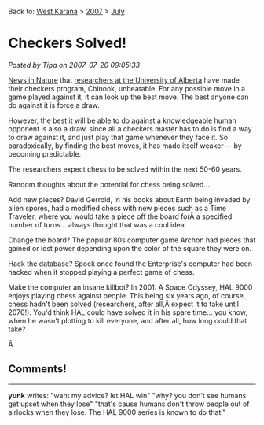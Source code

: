 Back to: [West Karana](/posts/westkarana.md) > [2007](/posts/2007/westkarana.md) > [July](./westkarana.md)
# Checkers Solved!

*Posted by Tipa on 2007-07-20 09:05:33*

[News in Nature](http://www.nature.com/news/2007/070716/full/070716-13.html) that [researchers at the University of Alberta](http://www.cs.ualberta.ca/~chinook) have made their checkers program, Chinook, unbeatable. For any possible move in a game played against it, it can look up the best move. The best anyone can do against it is force a draw.

However, the best it will be able to do against a knowledgeable human opponent is also a draw, since all a checkers master has to do is find a way to draw against it, and just play that game whenever they face it. So paradoxically, by finding the best moves, it has made itself weaker -- by becoming predictable.

The researchers expect chess to be solved within the next 50-60 years.

Random thoughts about the potential for chess being solved...

Add new pieces? David Gerrold, in his books about Earth being invaded by alien spores, had a modified chess with new pieces such as a Time Traveler, where you would take a piece off the board forÂ a specified number of turns... always thought that was a cool idea.

Change the board? The popular 80s computer game Archon had pieces that gained or lost power depending upon the color of the square they were on.

Hack the database? Spock once found the Enterprise's computer had been hacked when it stopped playing a perfect game of chess.

Make the computer an insane killbot? In 2001: A Space Odyssey, HAL 9000 enjoys playing chess against people. This being six years ago, of course, chess hadn't been solved (researchers, after all,Â expect it to take until 2070!). You'd think HAL could have solved it in his spare time... you know, when he wasn't plotting to kill everyone, and after all, how long could that take?

Â 
## Comments!

---

**yunk** writes: "want my advice? let HAL win"
"why? you don't see humans get upset when they lose"
"that's cause humans don't throw people out of airlocks when they lose. The HAL 9000 series is known to do that."

